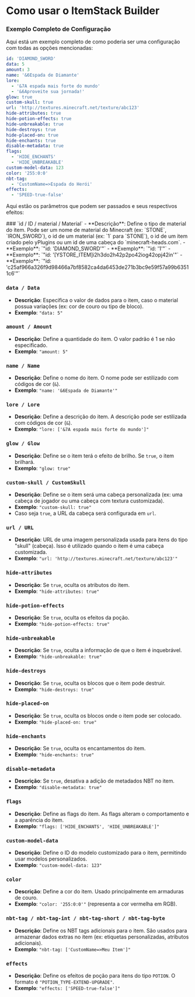 # Como usar o ItemStack Builder

### Exemplo Completo de Configuração

Aqui está um exemplo completo de como poderia ser uma configuração com todas as opções mencionadas:

```yaml
id: 'DIAMOND_SWORD'
data: 5
amount: 3
name: '&6Espada de Diamante'
lore:
  - '&7A espada mais forte do mundo'
  - '&6Aproveite sua jornada!'
glow: true
custom-skull: true
url: 'http://textures.minecraft.net/texture/abc123'
hide-attributes: true
hide-potion-effects: true
hide-unbreakable: true
hide-destroys: true
hide-placed-on: true
hide-enchants: true
disable-metadata: true
flags:
  - 'HIDE_ENCHANTS'
  - 'HIDE_UNBREAKABLE'
custom-model-data: 123
color: '255:0:0'
nbt-tag:
  - 'CustomName=>Espada do Herói'
effects:
  - 'SPEED-true-false'
```

<procedure title="Opções Disponíveis na Configuração">
  <p>Aqui estão os parâmetros que podem ser passados e seus respectivos efeitos:</p>
  <step>
    ### `id / ID / material / Material`
    - **Descrição**: Define o tipo de material do item. Pode ser um nome de material do Minecraft (ex: `STONE`, `IRON_SWORD`), o id de um material (ex: `1` para `STONE`), o id de um item criado pelo yPlugins ou um id de uma cabeça do `minecraft-heads.com`.
    - **Exemplo**: `"id: 'DIAMOND_SWORD'"`
    - **Exemplo**: `"id: '1'"`
    - **Exemplo**: `"id: '[YSTORE_ITEM]i2h3do2h42p2po42iog42opj42in'"`
    - **Exemplo**: `"id: 'c25af966a326f9d98466a7bf8582ca4da6453de271b3bc9e59f57a99b63511c6'"`
  </step>
  
  ### `data / Data`
  - **Descrição**: Especifica o valor de dados para o item, caso o material possua variações (ex: cor de couro ou tipo de bloco).
  - **Exemplo**: `"data: 5"`
  
  ### `amount / Amount`
  - **Descrição**: Define a quantidade do item. O valor padrão é 1 se não especificado.
  - **Exemplo**: `"amount: 5"`
  
  ### `name / Name`
  - **Descrição**: Define o nome do item. O nome pode ser estilizado com códigos de cor (`&`).
  - **Exemplo**: `"name: '&6Espada de Diamante'"`
  
  ### `lore / Lore`
  - **Descrição**: Define a descrição do item. A descrição pode ser estilizada com códigos de cor (`&`).
  - **Exemplo**: `"lore: ['&7A espada mais forte do mundo']"`
  
  ### `glow / Glow`
  - **Descrição**: Define se o item terá o efeito de brilho. Se `true`, o item brilhará.
  - **Exemplo**: `"glow: true"`
  
  ### `custom-skull / CustomSkull`
  - **Descrição**: Define se o item será uma cabeça personalizada (ex: uma cabeça de jogador ou uma cabeça com textura customizada).
  - **Exemplo**: `"custom-skull: true"`
  - Caso seja `true`, a URL da cabeça será configurada em `url`.
  
  ### `url / URL`
  - **Descrição**: URL de uma imagem personalizada usada para itens do tipo "skull" (cabeça). Isso é utilizado quando o item é uma cabeça customizada.
  - **Exemplo**: `"url: 'http://textures.minecraft.net/texture/abc123'"`
  
  ### `hide-attributes`
  - **Descrição**: Se `true`, oculta os atributos do item.
  - **Exemplo**: `"hide-attributes: true"`
  
  ### `hide-potion-effects`
  - **Descrição**: Se `true`, oculta os efeitos da poção.
  - **Exemplo**: `"hide-potion-effects: true"`
  
  ### `hide-unbreakable`
  - **Descrição**: Se `true`, oculta a informação de que o item é inquebrável.
  - **Exemplo**: `"hide-unbreakable: true"`
  
  ### `hide-destroys`
  - **Descrição**: Se `true`, oculta os blocos que o item pode destruir.
  - **Exemplo**: `"hide-destroys: true"`
  
  ### `hide-placed-on`
  - **Descrição**: Se `true`, oculta os blocos onde o item pode ser colocado.
  - **Exemplo**: `"hide-placed-on: true"`
  
  ### `hide-enchants`
  - **Descrição**: Se `true`, oculta os encantamentos do item.
  - **Exemplo**: `"hide-enchants: true"`
  
  ### `disable-metadata`
  - **Descrição**: Se `true`, desativa a adição de metadados NBT no item.
  - **Exemplo**: `"disable-metadata: true"`
  
  ### `flags`
  - **Descrição**: Define as flags do item. As flags alteram o comportamento e a aparência do item.
  - **Exemplo**: `"flags: ['HIDE_ENCHANTS', 'HIDE_UNBREAKABLE']"`
  
  ### `custom-model-data`
  - **Descrição**: Define o ID do modelo customizado para o item, permitindo usar modelos personalizados.
  - **Exemplo**: `"custom-model-data: 123"`
  
  ### `color`
  - **Descrição**: Define a cor do item. Usado principalmente em armaduras de couro.
  - **Exemplo**: `"color: '255:0:0'"` (representa a cor vermelha em RGB).
  
  ### `nbt-tag / nbt-tag-int / nbt-tag-short / nbt-tag-byte`
  - **Descrição**: Define os NBT tags adicionais para o item. São usados para armazenar dados extras no item (ex: etiquetas personalizadas, atributos adicionais).
  - **Exemplo**: `"nbt-tag: ['CustomName=>Meu Item']"`

</procedure>

### `effects`
- **Descrição**: Define os efeitos de poção para itens do tipo `POTION`. O formato é `"POTION_TYPE-EXTEND-UPGRADE"`.
- **Exemplo**: `"effects: ['SPEED-true-false']"`

